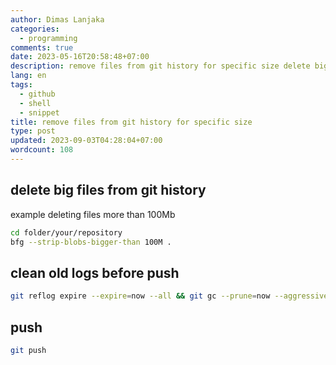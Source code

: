 ```yaml
---
author: Dimas Lanjaka
categories:
  - programming
comments: true
date: 2023-05-16T20:58:48+07:00
description: remove files from git history for specific size delete big files from git history example deleting files more than 100Mb cd folder/your/repositorybfg --strip-bl
lang: en
tags:
  - github
  - shell
  - snippet
title: remove files from git history for specific size
type: post
updated: 2023-09-03T04:28:04+07:00
wordcount: 108
---
```


## delete big files from git history
example deleting files more than 100Mb
```bash
cd folder/your/repository
bfg --strip-blobs-bigger-than 100M .
```

## clean old logs before push
```bash
git reflog expire --expire=now --all && git gc --prune=now --aggressive
```

## push
```bash
git push
```
